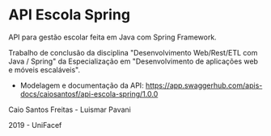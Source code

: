 # API Escola Spring
API para gestão escolar feita em Java com Spring Framework.

Trabalho de conclusão da disciplina "Desenvolvimento Web/Rest/ETL com Java / Spring" da Especialização em "Desenvolvimento de aplicações web e móveis escaláveis".

- Modelagem e documentação da API: https://app.swaggerhub.com/apis-docs/caiosantosf/api-escola-spring/1.0.0

Caio Santos Freitas - Luismar Pavani

2019 - UniFacef
